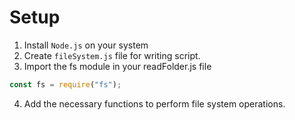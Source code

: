 # Setup

1. Install `Node.js` on your system
2. Create `fileSystem.js` file for writing script.
3. Import the fs module in your readFolder.js file

```js
const fs = require("fs");
```

4. Add the necessary functions to perform file system operations.
